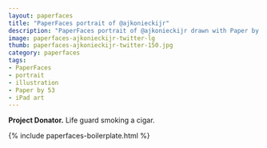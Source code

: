 ```yaml
---
layout: paperfaces
title: "PaperFaces portrait of @ajkonieckijr"
description: "PaperFaces portrait of @ajkonieckijr drawn with Paper by 53 on an iPad."
image: paperfaces-ajkonieckijr-twitter-lg
thumb: paperfaces-ajkonieckijr-twitter-150.jpg
category: paperfaces
tags: 
- PaperFaces
- portrait
- illustration
- Paper by 53
- iPad art
---
```


**Project Donator.** Life guard smoking a cigar.

{% include paperfaces-boilerplate.html %}